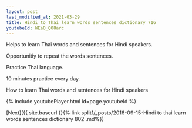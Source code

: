 ```yaml
---
layout: post
last_modified_at: 2021-03-29
title: Hindi to Thai learn words sentences dictionary 716 
youtubeId: WEaO_Q08arc
---
```

 
 
Helps to learn Thai words and sentences for Hindi speakers.

Opportunitiy to repeat the words sentences. 

Practice Thai language. 
 
10 minutes practice every day. 
 
How to learn Thai words and sentences for Hindi speakers 
 
{% include youtubePlayer.html id=page.youtubeId %}
 
 
[Next]({{ site.baseurl }}{% link  split1/_posts/2016-09-15-Hindi to thai learn words sentences dictionary 802 .md%})
 
